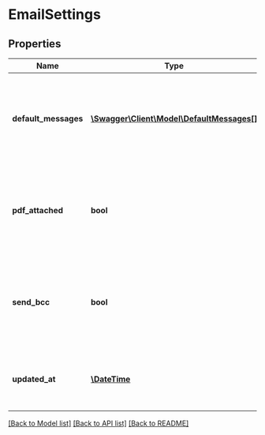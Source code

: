 # EmailSettings

## Properties
Name | Type | Description | Notes
------------ | ------------- | ------------- | -------------
**default_messages** | [**\Swagger\Client\Model\DefaultMessages[]**](DefaultMessages.md) | The default email messages for the businesses per message type and locale. | [optional] 
**pdf_attached** | **bool** | Indicates whether PDFs are always attached as part of sending emails for a business | [optional] 
**send_bcc** | **bool** | Indicates whether the user should always be sent a copy when sending a document via email | [optional] 
**updated_at** | [**\DateTime**](\DateTime.md) | The datetime when the item was last updated | [optional] 

[[Back to Model list]](../README.md#documentation-for-models) [[Back to API list]](../README.md#documentation-for-api-endpoints) [[Back to README]](../README.md)


